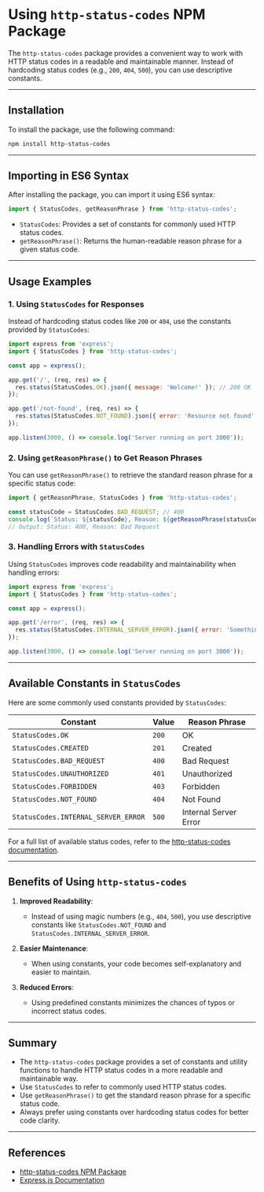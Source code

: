 
# **Using `http-status-codes` NPM Package**

The `http-status-codes` package provides a convenient way to work with HTTP status codes in a readable and maintainable manner. Instead of hardcoding status codes (e.g., `200`, `404`, `500`), you can use descriptive constants.

---

## **Installation**

To install the package, use the following command:

```bash
npm install http-status-codes
```

---

## **Importing in ES6 Syntax**

After installing the package, you can import it using ES6 syntax:

```javascript
import { StatusCodes, getReasonPhrase } from 'http-status-codes';
```

- `StatusCodes`: Provides a set of constants for commonly used HTTP status codes.
- `getReasonPhrase()`: Returns the human-readable reason phrase for a given status code.

---

## **Usage Examples**

### **1. Using `StatusCodes` for Responses**

Instead of hardcoding status codes like `200` or `404`, use the constants provided by `StatusCodes`:

```javascript
import express from 'express';
import { StatusCodes } from 'http-status-codes';

const app = express();

app.get('/', (req, res) => {
  res.status(StatusCodes.OK).json({ message: 'Welcome!' }); // 200 OK
});

app.get('/not-found', (req, res) => {
  res.status(StatusCodes.NOT_FOUND).json({ error: 'Resource not found' }); // 404 Not Found
});

app.listen(3000, () => console.log('Server running on port 3000'));
```

### **2. Using `getReasonPhrase()` to Get Reason Phrases**

You can use `getReasonPhrase()` to retrieve the standard reason phrase for a specific status code:

```javascript
import { getReasonPhrase, StatusCodes } from 'http-status-codes';

const statusCode = StatusCodes.BAD_REQUEST; // 400
console.log(`Status: ${statusCode}, Reason: ${getReasonPhrase(statusCode)}`);
// Output: Status: 400, Reason: Bad Request
```

### **3. Handling Errors with `StatusCodes`**

Using `StatusCodes` improves code readability and maintainability when handling errors:

```javascript
import express from 'express';
import { StatusCodes } from 'http-status-codes';

const app = express();

app.get('/error', (req, res) => {
  res.status(StatusCodes.INTERNAL_SERVER_ERROR).json({ error: 'Something went wrong' }); // 500 Internal Server Error
});

app.listen(3000, () => console.log('Server running on port 3000'));
```

---

## **Available Constants in `StatusCodes`**

Here are some commonly used constants provided by `StatusCodes`:

| **Constant**                | **Value** | **Reason Phrase**       |
|-----------------------------|-----------|-------------------------|
| `StatusCodes.OK`            | `200`     | OK                      |
| `StatusCodes.CREATED`       | `201`     | Created                 |
| `StatusCodes.BAD_REQUEST`   | `400`     | Bad Request             |
| `StatusCodes.UNAUTHORIZED`  | `401`     | Unauthorized            |
| `StatusCodes.FORBIDDEN`     | `403`     | Forbidden               |
| `StatusCodes.NOT_FOUND`     | `404`     | Not Found               |
| `StatusCodes.INTERNAL_SERVER_ERROR` | `500` | Internal Server Error   |

For a full list of available status codes, refer to the [http-status-codes documentation](https://www.npmjs.com/package/http-status-codes).

---

## **Benefits of Using `http-status-codes`**

1. **Improved Readability**:
   - Instead of using magic numbers (e.g., `404`, `500`), you use descriptive constants like `StatusCodes.NOT_FOUND` and `StatusCodes.INTERNAL_SERVER_ERROR`.

2. **Easier Maintenance**:
   - When using constants, your code becomes self-explanatory and easier to maintain.

3. **Reduced Errors**:
   - Using predefined constants minimizes the chances of typos or incorrect status codes.

---

## **Summary**

- The `http-status-codes` package provides a set of constants and utility functions to handle HTTP status codes in a more readable and maintainable way.
- Use `StatusCodes` to refer to commonly used HTTP status codes.
- Use `getReasonPhrase()` to get the standard reason phrase for a specific status code.
- Always prefer using constants over hardcoding status codes for better code clarity.

---

## **References**

- [http-status-codes NPM Package](https://www.npmjs.com/package/http-status-codes)
- [Express.js Documentation](https://expressjs.com/en/guide/routing.html)
